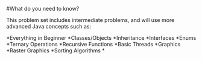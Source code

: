 #What do you need to know?

This problem set includes intermediate problems, and will use more advanced Java concepts such as:

*Everything in Beginner
*Classes/Objects
*Inheritance
*Interfaces
*Enums
*Ternary Operations
*Recursive Functions
*Basic Threads
*Graphics
*Raster Graphics 
*Sorting Algorithms
*



